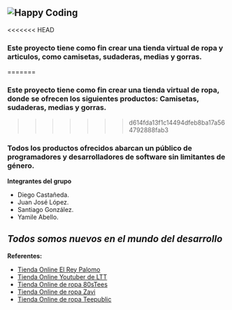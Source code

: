 ![Happy Coding](/img/Logo/Logo-PNG.png)
---
<<<<<<< HEAD
### Este proyecto tiene como fin crear una tienda virtual de ropa y articulos, como camisetas, sudaderas, medias y gorras.
=======
### Este proyecto tiene como fin crear una tienda virtual de ropa, donde se ofrecen los siguientes productos: Camisetas, sudaderas, medias y gorras.
>>>>>>> d614fda13f1c14494dfeb8ba17a564792888fab3

### Todos los productos ofrecidos abarcan un público de programadores y desarrolladores de software sin limitantes de género.

**Integrantes del grupo**
- Diego Castañeda.
- Juan José López.
- Santiago González.
- Yamile Abello.

*Todos somos nuevos en el mundo del desarrollo*
---
**Referentes:**
- [Tienda Online El Rey Palomo](https://elreypalomo.com/)
- [Tienda Online Youtuber de LTT](https://www.lttstore.com/)
- [Tienda Online de ropa 80sTees](https://www.80stees.com/)
- [Tienda Online de ropa Zavi](https://www.zavvi.ca/)
- [Tienda Online de ropa Teepublic](https://www.teepublic.com/)
